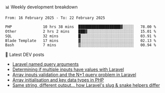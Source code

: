 📊 Weekly development breakdown
<!--START_SECTION:waka-->

```txt
From: 16 February 2025 - To: 22 February 2025

PHP              10 hrs 38 mins  ███████████████████▓░░░░░   78.00 %
Other            2 hrs 2 mins    ███▓░░░░░░░░░░░░░░░░░░░░░   15.01 %
SQL              32 mins         █░░░░░░░░░░░░░░░░░░░░░░░░   03.91 %
Blade Template   17 mins         ▓░░░░░░░░░░░░░░░░░░░░░░░░   02.13 %
Bash             7 mins          ▒░░░░░░░░░░░░░░░░░░░░░░░░   00.94 %
```

<!--END_SECTION:waka-->

📕 Latest DEV posts
<!-- BLOG-POST-LIST:START -->
- [Laravel named query arguments](https://dev.to/michaelvickersuk/laravel-named-query-arguments-28kd)
- [Determining if multiple inputs have values with Laravel](https://dev.to/michaelvickersuk/determining-if-multiple-inputs-have-values-with-laravel-km6)
- [Array inputs validation and the N+1 query problem in Laravel](https://dev.to/michaelvickersuk/array-inputs-validation-and-the-n1-query-problem-in-laravel-2agb)
- [Array initialisation and key data types in PHP](https://dev.to/michaelvickersuk/array-initialisation-and-key-data-types-in-php-1e5b)
- [Same string, different output... how Laravel&#39;s slug &amp; snake helpers differ](https://dev.to/michaelvickersuk/same-string-different-output-how-laravels-slug-snake-helpers-differ-1ccj)
<!-- BLOG-POST-LIST:END -->
